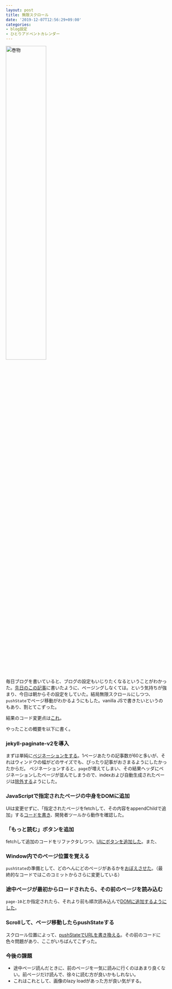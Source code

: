 ```yaml
---
layout: post
title: 無限スクロール
date: '2019-12-07T12:56:29+09:00'
categories:
- blog設定
- ひとりアドベントカレンダー
---
```


<img src="/blog/images/scroll.png" alt="巻物" width="50%" />

毎日ブログを書いていると、ブログの設定もいじりたくなるということがわかった。[先日のこの記事](/blog/2019/12/cooking.html)に書いたように、ページングしなくては。という気持ちが強まり、今日は朝からその設定をしていた。結局無限スクロールにしつつ、`pushState`でページ移動がわかるようにもした。vanilla JSで書きたいというのもあり、割とてこずった。

結果のコード変更点は[これ](https://github.com/skoji/skoji.jp-blog/pull/4)。

やったことの概要を以下に書く。

### jekyll-paginate-v2を導入

まずは単純に[ペジネーションをする](https://github.com/skoji/skoji.jp-blog/pull/4/commits/7a7bb27a11f5025a49818d5fea77057c30980512)。1ページあたりの記事数が60と多いが、それはウィンドウの幅がどのサイズでも、ぴったり記事がおさまるようにしたかったからだ。
ペジネーションすると、`page`が増えてしまい、その結果ヘッダにペジネーションしたページが並んでしまうので、indexおよび自動生成されたページは[除外する](https://github.com/skoji/skoji.jp-blog/pull/4/commits/7a7bb27a11f5025a49818d5fea77057c30980512#diff-822e9cf54ee310f9a7ebd0d16c9ae066R19)ようにした。

### JavaScriptで指定されたページの中身をDOMに追加

UIは変更せずに、「指定されたページをfetchして、その内容をappendChildで追加」する[コードを書き](https://github.com/skoji/skoji.jp-blog/pull/4/commits/49dbca8b9b5e9459946d9b57947950f19e954e3a)、開発者ツールから動作を確認した。

### 「もっと読む」ボタンを追加

fetchして追加のコードをリファクタしつつ、[UIにボタンを追加した](https://github.com/skoji/skoji.jp-blog/pull/4/commits/c3e2454cb0583d9ed5971475e2959c82f8f0fd55)。また、

### Window内でのページ位置を覚える

`pushState`の準備として、どのへんにどのページがあるかを[おぼえさせた](https://github.com/skoji/skoji.jp-blog/pull/4/commits/8fc368c9dfc5217208a1de543fed09c625c5d559)。（最終的なコードではこのコミットからさらに変更している）

### 途中ページが最初からロードされたら、その前のページを読み込む

`page-10`とか指定されたら、それより前も順次読み込んで[DOMに追加するようにした](https://github.com/skoji/skoji.jp-blog/pull/4/commits/43fe4db0a599a7afc4a0e0c6be5eeb708635ead3)。

### Scrollして、ページ移動したらpushStateする

スクロール位置によって、[pushStateでURLを書き換える](https://github.com/skoji/skoji.jp-blog/pull/4/commits/244dc9d08b77f8ae7de3b56d40d14435178db238)。その前のコードに色々問題があり、ここがいちばんてこずった。

### 今後の課題

* 途中ページ読んだときに、前のページを一気に読みに行くのはあまり良くない。前ページだけ読んで、徐々に読む方が良いかもしれない。
* これはこれとして、画像のlazy loadがあった方が良い気がする。




